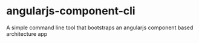 # angularjs-component-cli
A simple command line tool that bootstraps an angularjs component based architecture app

